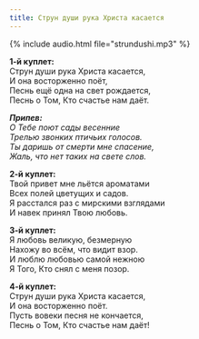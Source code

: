 ```yaml
---
title: Струн души рука Христа касается
---
```

{% include audio.html file="strundushi.mp3" %}

**1-й куплет:**  
Струн души рука Христа касается,  
И она восторженно поёт,  
Песнь ещё одна на свет рождается,  
Песнь о Том, Кто счастье нам даёт.

*__Припев:__  
О Тебе поют сады весенние  
Трелью звонких птичьих голосов.  
Ты даришь от смерти мне спасение,  
Жаль, что нет таких на свете слов.*

**2-й куплет:**  
Твой привет мне льётся ароматами  
Всех полей цветущих и садов.  
Я расстался раз с мирскими взглядами  
И навек принял Твою любовь.

**3-й куплет:**  
Я любовь великую, безмерную  
Нахожу во всём, что видит взор.  
И люблю любовью самой нежною  
Я Того, Кто снял с меня позор.

**4-й куплет:**  
Струн души рука Христа касается,  
И она восторженно поёт.  
Пусть вовеки песня не кончается,  
Песнь о Том, Кто счастье нам даёт!

